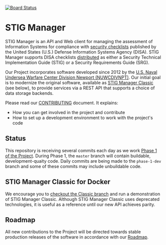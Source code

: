 [![Board Status](https://dev.azure.com/cdaley-1/440f7e3f-7efc-4b5a-8221-ca3e5320137b/09f87aa1-e3be-4a4f-ba19-b9d4f0d56212/_apis/work/boardbadge/05430364-9a34-42f3-9d0a-1f217dc587fe)](https://dev.azure.com/cdaley-1/440f7e3f-7efc-4b5a-8221-ca3e5320137b/_boards/board/t/09f87aa1-e3be-4a4f-ba19-b9d4f0d56212/Microsoft.RequirementCategory)
# STIG Manager

STIG Manager is an API and Web client for managing the assessment of Information Systems for compliance with [security checklists](https://public.cyber.mil/stigs/) published by the United States (U.S.) Defense Information Systems Agency (DISA). STIG Manager supports DISA checklists [distributed](https://public.cyber.mil/stigs/downloads/) as either a Security Technical Implementation Guide (STIG) or a Security Requirements Guide (SRG).

Our Project incorporates software developed since 2012 by the [U.S. Naval Undersea Warfare Center Division Newport (NUWCDIVNPT)](https://www.navsea.navy.mil/Home/Warfare-Centers/NUWC-Newport/). Our initial goal is to modernize the original software, available as [STIG Manager Classic](https://github.com/NUWCDIVNPT/stig-manager/tree/classic) (see below), to provide services via a REST API that supports a choice of data storage backends.  

Please read our [CONTRIBUTING](CONTRIBUTING.md) document. It explains:
- How you can get involved in the project and contribute
- How to set up a development environment to work with the project's code 

## Status

This repository is receiving several commits each day as we work [Phase 1 of the Project](docs/roadmap.md). During Phase 1, the `master` branch will contain buildable, development-quaity code. Daily commits are being made to the `phase-1-dev` branch and some of these commits may include unbuildable code.


## STIG Manager Classic for Docker

We encourage you to [checkout the Classic branch](https://github.com/NUWCDIVNPT/stig-manager/tree/classic) and run a demonstration of STIG Manager Classic. Although STIG Manager Classic uses deprecated technologies, it is useful as a reference until our new API achieves parity.

## Roadmap

All new contributions to the Project will be directed towards stable production releases of the software in accordance with our [Roadmap](docs/roadmap.md).

